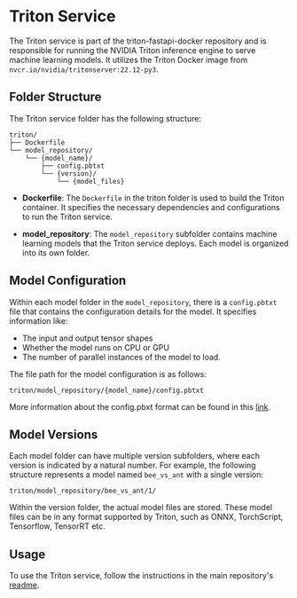 # Triton Service

The Triton service is part of the triton-fastapi-docker repository and is responsible for running the NVIDIA Triton inference engine to serve machine learning models. It utilizes the Triton Docker image from `nvcr.io/nvidia/tritonserver:22.12-py3`.

## Folder Structure

The Triton service folder has the following structure:

```
triton/
├── Dockerfile
└── model_repository/
    └── {model_name}/
        ├── config.pbtxt
        └── {version}/
            └── {model_files}
```

- **Dockerfile**: The `Dockerfile` in the triton folder is used to build the Triton container. It specifies the necessary dependencies and configurations to run the Triton service.

- **model_repository**: The `model_repository` subfolder contains machine learning models that the Triton service deploys. Each model is organized into its own folder.

## Model Configuration

Within each model folder in the `model_repository`, there is a `config.pbtxt` file that contains the configuration details for the model. It specifies information like:
- The input and output tensor shapes
- Whether the model runs on CPU or GPU 
- The number of parallel instances of the model to load.

The file path for the model configuration is as follows:

```
triton/model_repository/{model_name}/config.pbtxt
```
More information about the config.pbxt format can be found in this [link](https://github.com/triton-inference-server/server/blob/main/docs/user_guide/model_configuration.md).

## Model Versions

Each model folder can have multiple version subfolders, where each version is indicated by a natural number. For example, the following structure represents a model named `bee_vs_ant` with a single version:

```
triton/model_repository/bee_vs_ant/1/
```

Within the version folder, the actual model files are stored. These model files can be in any format supported by Triton, such as ONNX, TorchScript, Tensorflow, TensorRT etc.

## Usage

To use the Triton service, follow the instructions in the main repository's [readme](../README.md).